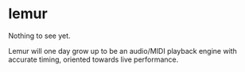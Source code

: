 # lemur

Nothing to see yet.

Lemur will one day grow up to be an audio/MIDI playback engine with accurate timing, oriented towards live performance.